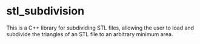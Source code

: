 # stl_subdivision
This is a C++ library for subdividing STL files, allowing the user to load and subdivide the triangles of an STL file to an arbitrary minimum area.
